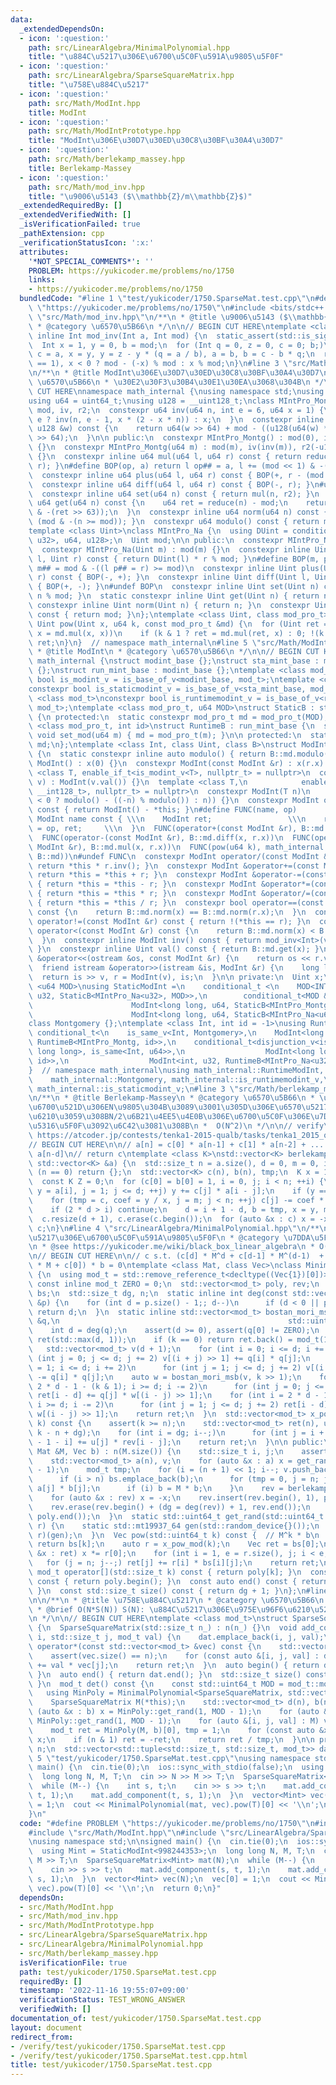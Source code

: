 ```yaml
---
data:
  _extendedDependsOn:
  - icon: ':question:'
    path: src/LinearAlgebra/MinimalPolynomial.hpp
    title: "\u884C\u5217\u306E\u6700\u5C0F\u591A\u9805\u5F0F"
  - icon: ':question:'
    path: src/LinearAlgebra/SparseSquareMatrix.hpp
    title: "\u758E\u884C\u5217"
  - icon: ':question:'
    path: src/Math/ModInt.hpp
    title: ModInt
  - icon: ':question:'
    path: src/Math/ModIntPrototype.hpp
    title: "ModInt\u306E\u30D7\u30ED\u30C8\u30BF\u30A4\u30D7"
  - icon: ':question:'
    path: src/Math/berlekamp_massey.hpp
    title: Berlekamp-Massey
  - icon: ':question:'
    path: src/Math/mod_inv.hpp
    title: "\u9006\u5143 ($\\mathbb{Z}/m\\mathbb{Z}$)"
  _extendedRequiredBy: []
  _extendedVerifiedWith: []
  _isVerificationFailed: true
  _pathExtension: cpp
  _verificationStatusIcon: ':x:'
  attributes:
    '*NOT_SPECIAL_COMMENTS*': ''
    PROBLEM: https://yukicoder.me/problems/no/1750
    links:
    - https://yukicoder.me/problems/no/1750
  bundledCode: "#line 1 \"test/yukicoder/1750.SparseMat.test.cpp\"\n#define PROBLEM\
    \ \"https://yukicoder.me/problems/no/1750\"\n#include <bits/stdc++.h>\n#line 3\
    \ \"src/Math/mod_inv.hpp\"\n/**\n * @title \u9006\u5143 ($\\mathbb{Z}/m\\mathbb{Z}$)\n\
    \ * @category \u6570\u5B66\n */\n\n// BEGIN CUT HERE\ntemplate <class Int>\nconstexpr\
    \ inline Int mod_inv(Int a, Int mod) {\n  static_assert(std::is_signed_v<Int>);\n\
    \  Int x = 1, y = 0, b = mod;\n  for (Int q = 0, z = 0, c = 0; b;)\n    z = x,\
    \ c = a, x = y, y = z - y * (q = a / b), a = b, b = c - b * q;\n  return assert(a\
    \ == 1), x < 0 ? mod - (-x) % mod : x % mod;\n}\n#line 3 \"src/Math/ModIntPrototype.hpp\"\
    \n/**\n * @title ModInt\u306E\u30D7\u30ED\u30C8\u30BF\u30A4\u30D7\n * @category\
    \ \u6570\u5B66\n * \u30E2\u30F3\u30B4\u30E1\u30EA\u3068\u304B\n */\n\n// BEGIN\
    \ CUT HERE\nnamespace math_internal {\nusing namespace std;\nusing u32 = uint32_t;\n\
    using u64 = uint64_t;\nusing u128 = __uint128_t;\nclass MIntPro_Montg {\n  u64\
    \ mod, iv, r2;\n  constexpr u64 inv(u64 n, int e = 6, u64 x = 1) {\n    return\
    \ e ? inv(n, e - 1, x * (2 - x * n)) : x;\n  }\n  constexpr inline u64 reduce(const\
    \ u128 &w) const {\n    return u64(w >> 64) + mod - ((u128(u64(w) * iv) * mod)\
    \ >> 64);\n  }\n\n public:\n  constexpr MIntPro_Montg() : mod(0), iv(0), r2(0)\
    \ {}\n  constexpr MIntPro_Montg(u64 m) : mod(m), iv(inv(m)), r2(-u128(mod) % mod)\
    \ {}\n  constexpr inline u64 mul(u64 l, u64 r) const { return reduce(u128(l) *\
    \ r); }\n#define BOP(op, a) return l op## = a, l += (mod << 1) & -(l >> 63)\n\
    \  constexpr inline u64 plus(u64 l, u64 r) const { BOP(+, r - (mod << 1)); }\n\
    \  constexpr inline u64 diff(u64 l, u64 r) const { BOP(-, r); }\n#undef BOP\n\
    \  constexpr inline u64 set(u64 n) const { return mul(n, r2); }\n  constexpr inline\
    \ u64 get(u64 n) const {\n    u64 ret = reduce(n) - mod;\n    return ret + (mod\
    \ & -(ret >> 63));\n  }\n  constexpr inline u64 norm(u64 n) const { return n -\
    \ (mod & -(n >= mod)); }\n  constexpr u64 modulo() const { return mod; }\n};\n\
    template <class Uint>\nclass MIntPro_Na {\n  using DUint = conditional_t<is_same_v<Uint,\
    \ u32>, u64, u128>;\n  Uint mod;\n\n public:\n  constexpr MIntPro_Na() : mod(0){};\n\
    \  constexpr MIntPro_Na(Uint m) : mod(m) {}\n  constexpr inline Uint mul(Uint\
    \ l, Uint r) const { return DUint(l) * r % mod; }\n#define BOP(m, p) return l\
    \ m## = mod & -((l p## = r) >= mod)\n  constexpr inline Uint plus(Uint l, Uint\
    \ r) const { BOP(-, +); }\n  constexpr inline Uint diff(Uint l, Uint r) const\
    \ { BOP(+, -); }\n#undef BOP\n  constexpr inline Uint set(Uint n) const { return\
    \ n % mod; }\n  static constexpr inline Uint get(Uint n) { return n; }\n  static\
    \ constexpr inline Uint norm(Uint n) { return n; }\n  constexpr Uint modulo()\
    \ const { return mod; }\n};\ntemplate <class Uint, class mod_pro_t>\nconstexpr\
    \ Uint pow(Uint x, u64 k, const mod_pro_t &md) {\n  for (Uint ret = md.set(1);;\
    \ x = md.mul(x, x))\n    if (k & 1 ? ret = md.mul(ret, x) : 0; !(k >>= 1)) return\
    \ ret;\n}\n}  // namespace math_internal\n#line 5 \"src/Math/ModInt.hpp\"\n/**\n\
    \ * @title ModInt\n * @category \u6570\u5B66\n */\n\n// BEGIN CUT HERE\nnamespace\
    \ math_internal {\nstruct modint_base {};\nstruct sta_mint_base : modint_base\
    \ {};\nstruct run_mint_base : modint_base {};\ntemplate <class mod_t>\nconstexpr\
    \ bool is_modint_v = is_base_of_v<modint_base, mod_t>;\ntemplate <class mod_t>\n\
    constexpr bool is_staticmodint_v = is_base_of_v<sta_mint_base, mod_t>;\ntemplate\
    \ <class mod_t>\nconstexpr bool is_runtimemodint_v = is_base_of_v<run_mint_base,\
    \ mod_t>;\ntemplate <class mod_pro_t, u64 MOD>\nstruct StaticB : sta_mint_base\
    \ {\n protected:\n  static constexpr mod_pro_t md = mod_pro_t(MOD);\n};\ntemplate\
    \ <class mod_pro_t, int id>\nstruct RuntimeB : run_mint_base {\n  static inline\
    \ void set_mod(u64 m) { md = mod_pro_t(m); }\n\n protected:\n  static inline mod_pro_t\
    \ md;\n};\ntemplate <class Int, class Uint, class B>\nstruct ModInt : public B\
    \ {\n  static constexpr inline auto modulo() { return B::md.modulo(); }\n  constexpr\
    \ ModInt() : x(0) {}\n  constexpr ModInt(const ModInt &r) : x(r.x) {}\n  template\
    \ <class T, enable_if_t<is_modint_v<T>, nullptr_t> = nullptr>\n  constexpr ModInt(T\
    \ v) : ModInt(v.val()) {}\n  template <class T,\n            enable_if_t<is_convertible_v<T,\
    \ __int128_t>, nullptr_t> = nullptr>\n  constexpr ModInt(T n)\n      : x(B::md.set(n\
    \ < 0 ? modulo() - ((-n) % modulo()) : n)) {}\n  constexpr ModInt operator-()\
    \ const { return ModInt() - *this; }\n#define FUNC(name, op)          \\\n  constexpr\
    \ ModInt name const { \\\n    ModInt ret;                 \\\n    return ret.x\
    \ = op, ret;     \\\n  }\n  FUNC(operator+(const ModInt &r), B::md.plus(x, r.x))\n\
    \  FUNC(operator-(const ModInt &r), B::md.diff(x, r.x))\n  FUNC(operator*(const\
    \ ModInt &r), B::md.mul(x, r.x))\n  FUNC(pow(u64 k), math_internal::pow(x, k,\
    \ B::md))\n#undef FUNC\n  constexpr ModInt operator/(const ModInt &r) const {\
    \ return *this * r.inv(); }\n  constexpr ModInt &operator+=(const ModInt &r) {\
    \ return *this = *this + r; }\n  constexpr ModInt &operator-=(const ModInt &r)\
    \ { return *this = *this - r; }\n  constexpr ModInt &operator*=(const ModInt &r)\
    \ { return *this = *this * r; }\n  constexpr ModInt &operator/=(const ModInt &r)\
    \ { return *this = *this / r; }\n  constexpr bool operator==(const ModInt &r)\
    \ const {\n    return B::md.norm(x) == B::md.norm(r.x);\n  }\n  constexpr bool\
    \ operator!=(const ModInt &r) const { return !(*this == r); }\n  constexpr bool\
    \ operator<(const ModInt &r) const {\n    return B::md.norm(x) < B::md.norm(r.x);\n\
    \  }\n  constexpr inline ModInt inv() const { return mod_inv<Int>(val(), modulo());\
    \ }\n  constexpr inline Uint val() const { return B::md.get(x); }\n  friend ostream\
    \ &operator<<(ostream &os, const ModInt &r) {\n    return os << r.val();\n  }\n\
    \  friend istream &operator>>(istream &is, ModInt &r) {\n    long long v;\n  \
    \  return is >> v, r = ModInt(v), is;\n  }\n\n private:\n  Uint x;\n};\ntemplate\
    \ <u64 MOD>\nusing StaticModInt =\n    conditional_t <\n    MOD<INT_MAX, ModInt<int,\
    \ u32, StaticB<MIntPro_Na<u32>, MOD>>,\n        conditional_t<MOD &(MOD < LLONG_MAX),\n\
    \                      ModInt<long long, u64, StaticB<MIntPro_Montg, MOD>>,\n\
    \                      ModInt<long long, u64, StaticB<MIntPro_Na<u64>, MOD>>>>;\n\
    class Montgomery {};\ntemplate <class Int, int id = -1>\nusing RuntimeModInt =\
    \ conditional_t<\n    is_same_v<Int, Montgomery>,\n    ModInt<long long, u64,\
    \ RuntimeB<MIntPro_Montg, id>>,\n    conditional_t<disjunction_v<is_same<Int,\
    \ long long>, is_same<Int, u64>>,\n                  ModInt<long long, u64, RuntimeB<MIntPro_Na<u64>,\
    \ id>>,\n                  ModInt<int, u32, RuntimeB<MIntPro_Na<u32>, id>>>>;\n\
    }  // namespace math_internal\nusing math_internal::RuntimeModInt, math_internal::StaticModInt,\n\
    \    math_internal::Montgomery, math_internal::is_runtimemodint_v,\n    math_internal::is_modint_v,\
    \ math_internal::is_staticmodint_v;\n#line 3 \"src/Math/berlekamp_massey.hpp\"\
    \n/**\n * @title Berlekamp-Massey\n * @category \u6570\u5B66\n * \u6570\u5217\u306E\
    \u6700\u521D\u306EN\u9805\u304B\u3089\u3001\u305D\u306E\u6570\u5217\u3092\u751F\
    \u6210\u3059\u308BN/2\u6B21\u4EE5\u4E0B\u306E\u6700\u5C0F\u306E\u7DDA\u5F62\u6F38\
    \u5316\u5F0F\u3092\u6C42\u3081\u308B\n *  O(N^2)\n */\n\n// verify\u7528:\n//\
    \ https://atcoder.jp/contests/tenka1-2015-qualb/tasks/tenka1_2015_qualB_c\n\n\
    // BEGIN CUT HERE\n\n// a[n] = c[0] * a[n-1] + c[1] * a[n-2] + ... + c[d-1] *\
    \ a[n-d]\n// return c\ntemplate <class K>\nstd::vector<K> berlekamp_massey(const\
    \ std::vector<K> &a) {\n  std::size_t n = a.size(), d = 0, m = 0, i, j;\n  if\
    \ (n == 0) return {};\n  std::vector<K> c(n), b(n), tmp;\n  K x = 1, y, coef;\n\
    \  const K Z = 0;\n  for (c[0] = b[0] = 1, i = 0, j; i < n; ++i) {\n    for (++m,\
    \ y = a[i], j = 1; j <= d; ++j) y += c[j] * a[i - j];\n    if (y == Z) continue;\n\
    \    for (tmp = c, coef = y / x, j = m; j < n; ++j) c[j] -= coef * b[j - m];\n\
    \    if (2 * d > i) continue;\n    d = i + 1 - d, b = tmp, x = y, m = 0;\n  }\n\
    \  c.resize(d + 1), c.erase(c.begin());\n  for (auto &x : c) x = -x;\n  return\
    \ c;\n}\n#line 4 \"src/LinearAlgebra/MinimalPolynomial.hpp\"\n/**\n * @title \u884C\
    \u5217\u306E\u6700\u5C0F\u591A\u9805\u5F0F\n * @category \u7DDA\u5F62\u4EE3\u6570\
    \n * @see https://yukicoder.me/wiki/black_box_linear_algebra\n * O(N*S(N))\n */\n\
    \n// BEGIN CUT HERE\n\n// c s.t. (c[d] * M^d + c[d-1] * M^(d-1)  + ... + c[1]\
    \ * M + c[0]) * b = 0\ntemplate <class Mat, class Vec>\nclass MinimalPolynomial\
    \ {\n  using mod_t = std::remove_reference_t<decltype((Vec{1})[0])>;\n  static\
    \ const inline mod_t ZERO = 0;\n  std::vector<mod_t> poly, rev;\n  std::vector<Vec>\
    \ bs;\n  std::size_t dg, n;\n  static inline int deg(const std::vector<mod_t>\
    \ &p) {\n    for (int d = p.size() - 1;; d--)\n      if (d < 0 || p[d] != ZERO)\
    \ return d;\n  }\n  static inline std::vector<mod_t> bostan_mori_msb(const std::vector<mod_t>\
    \ &q,\n                                                   std::uint64_t k) {\n\
    \    int d = deg(q);\n    assert(d >= 0), assert(q[0] != ZERO);\n    std::vector<mod_t>\
    \ ret(std::max(d, 1));\n    if (k == 0) return ret.back() = mod_t(1), ret;\n \
    \   std::vector<mod_t> v(d + 1);\n    for (int i = 0; i <= d; i += 2)\n      for\
    \ (int j = 0; j <= d; j += 2) v[(i + j) >> 1] += q[i] * q[j];\n    for (int i\
    \ = 1; i <= d; i += 2)\n      for (int j = 1; j <= d; j += 2) v[(i + j) >> 1]\
    \ -= q[i] * q[j];\n    auto w = bostan_mori_msb(v, k >> 1);\n    for (int i =\
    \ 2 * d - 1 - (k & 1); i >= d; i -= 2)\n      for (int j = 0; j <= d; j += 2)\
    \ ret[i - d] += q[j] * w[(i - j) >> 1];\n    for (int i = 2 * d - 1 - !(k & 1);\
    \ i >= d; i -= 2)\n      for (int j = 1; j <= d; j += 2) ret[i - d] -= q[j] *\
    \ w[(i - j) >> 1];\n    return ret;\n  }\n  std::vector<mod_t> x_pow_mod(std::uint64_t\
    \ k) const {\n    assert(k >= n);\n    std::vector<mod_t> ret(n), u = bostan_mori_msb(rev,\
    \ k - n + dg);\n    for (int i = dg; i--;)\n      for (int j = i + 1; j--;) ret[n\
    \ - 1 - i] += u[j] * rev[i - j];\n    return ret;\n  }\n\n public:\n  MinimalPolynomial(const\
    \ Mat &M, Vec b) : n(M.size()) {\n    std::size_t i, j;\n    assert(n == b.size());\n\
    \    std::vector<mod_t> a(n), v;\n    for (auto &x : a) x = get_rand(1, mod_t::modulo()\
    \ - 1);\n    mod_t tmp;\n    for (i = (n + 1) << 1; i--; v.push_back(tmp)) {\n\
    \      if (i > n) bs.emplace_back(b);\n      for (tmp = 0, j = n; j--;) tmp +=\
    \ a[j] * b[j];\n      if (i) b = M * b;\n    }\n    rev = berlekamp_massey(v);\n\
    \    for (auto &x : rev) x = -x;\n    rev.insert(rev.begin(), 1), poly = rev;\n\
    \    rev.erase(rev.begin() + (dg = deg(rev)) + 1, rev.end());\n    std::reverse(poly.begin(),\
    \ poly.end());\n  }\n  static std::uint64_t get_rand(std::uint64_t l, std::uint64_t\
    \ r) {\n    static std::mt19937_64 gen(std::random_device{}());\n    return std::uniform_int_distribution<std::uint64_t>(l,\
    \ r)(gen);\n  }\n  Vec pow(std::uint64_t k) const {  // M^k * b\n    if (k < n)\
    \ return bs[k];\n    auto r = x_pow_mod(k);\n    Vec ret = bs[0];\n    for (auto\
    \ &x : ret) x *= r[0];\n    for (int i = 1, e = r.size(), j; i < e; i++)\n   \
    \   for (j = n; j--;) ret[j] += r[i] * bs[i][j];\n    return ret;\n  }\n  const\
    \ mod_t operator[](std::size_t k) const { return poly[k]; }\n  const auto begin()\
    \ const { return poly.begin(); }\n  const auto end() const { return poly.end();\
    \ }\n  const std::size_t size() const { return dg + 1; }\n};\n#line 4 \"src/LinearAlgebra/SparseSquareMatrix.hpp\"\
    \n\n/**\n * @title \u758E\u884C\u5217\n * @category \u6570\u5B66\n * @see https://yukicoder.me/wiki/black_box_linear_algebra\n\
    \ * @brief O(N*S(N)) S(N): \u884C\u5217\u306E\u975E\u96F6\u6210\u5206\u306E\u6570\
    \n */\n\n// BEGIN CUT HERE\ntemplate <class mod_t>\nstruct SparseSquareMatrix\
    \ {\n  SparseSquareMatrix(std::size_t n_) : n(n_) {}\n  void add_component(std::size_t\
    \ i, std::size_t j, mod_t val) {\n    dat.emplace_back(i, j, val);\n  }\n  std::vector<mod_t>\
    \ operator*(const std::vector<mod_t> &vec) const {\n    std::vector<mod_t> ret(n);\n\
    \    assert(vec.size() == n);\n    for (const auto &[i, j, val] : dat) ret[i]\
    \ += val * vec[j];\n    return ret;\n  }\n  auto begin() { return dat.begin();\
    \ }\n  auto end() { return dat.end(); }\n  std::size_t size() const { return n;\
    \ }\n  mod_t det() const {\n    const std::uint64_t MOD = mod_t::modulo();\n \
    \   using MinPoly = MinimalPolynomial<SparseSquareMatrix, std::vector<mod_t>>;\n\
    \    SparseSquareMatrix M(*this);\n    std::vector<mod_t> d(n), b(n);\n    for\
    \ (auto &x : b) x = MinPoly::get_rand(1, MOD - 1);\n    for (auto &x : d) x =\
    \ MinPoly::get_rand(1, MOD - 1);\n    for (auto &[i, j, val] : M) val *= d[j];\n\
    \    mod_t ret = MinPoly(M, b)[0], tmp = 1;\n    for (const auto &x : d) tmp *=\
    \ x;\n    if (n & 1) ret = -ret;\n    return ret / tmp;\n  }\n\n private:\n  std::size_t\
    \ n;\n  std::vector<std::tuple<std::size_t, std::size_t, mod_t>> dat;\n};\n#line\
    \ 5 \"test/yukicoder/1750.SparseMat.test.cpp\"\nusing namespace std;\n\nsigned\
    \ main() {\n  cin.tie(0);\n  ios::sync_with_stdio(false);\n  using Mint = StaticModInt<998244353>;\n\
    \  long long N, M, T;\n  cin >> N >> M >> T;\n  SparseSquareMatrix<Mint> mat(N);\n\
    \  while (M--) {\n    int s, t;\n    cin >> s >> t;\n    mat.add_component(s,\
    \ t, 1);\n    mat.add_component(t, s, 1);\n  }\n  vector<Mint> vec(N);\n  vec[0]\
    \ = 1;\n  cout << MinimalPolynomial(mat, vec).pow(T)[0] << '\\n';\n  return 0;\n\
    }\n"
  code: "#define PROBLEM \"https://yukicoder.me/problems/no/1750\"\n#include <bits/stdc++.h>\n\
    #include \"src/Math/ModInt.hpp\"\n#include \"src/LinearAlgebra/SparseSquareMatrix.hpp\"\
    \nusing namespace std;\n\nsigned main() {\n  cin.tie(0);\n  ios::sync_with_stdio(false);\n\
    \  using Mint = StaticModInt<998244353>;\n  long long N, M, T;\n  cin >> N >>\
    \ M >> T;\n  SparseSquareMatrix<Mint> mat(N);\n  while (M--) {\n    int s, t;\n\
    \    cin >> s >> t;\n    mat.add_component(s, t, 1);\n    mat.add_component(t,\
    \ s, 1);\n  }\n  vector<Mint> vec(N);\n  vec[0] = 1;\n  cout << MinimalPolynomial(mat,\
    \ vec).pow(T)[0] << '\\n';\n  return 0;\n}"
  dependsOn:
  - src/Math/ModInt.hpp
  - src/Math/mod_inv.hpp
  - src/Math/ModIntPrototype.hpp
  - src/LinearAlgebra/SparseSquareMatrix.hpp
  - src/LinearAlgebra/MinimalPolynomial.hpp
  - src/Math/berlekamp_massey.hpp
  isVerificationFile: true
  path: test/yukicoder/1750.SparseMat.test.cpp
  requiredBy: []
  timestamp: '2022-11-16 19:55:07+09:00'
  verificationStatus: TEST_WRONG_ANSWER
  verifiedWith: []
documentation_of: test/yukicoder/1750.SparseMat.test.cpp
layout: document
redirect_from:
- /verify/test/yukicoder/1750.SparseMat.test.cpp
- /verify/test/yukicoder/1750.SparseMat.test.cpp.html
title: test/yukicoder/1750.SparseMat.test.cpp
---
```

